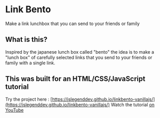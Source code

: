 # Link Bento

Make a link lunchbox that you can send to your friends or family

## What is this?

Inspired by the japanese lunch box called "bento" the idea is to make a "lunch box" of carefully selected links that you send to your friends or family with a single link. 

## This was built for an HTML/CSS/JavaScript tutorial

Try the project here : [https://jslegenddev.github.io/linkbento-vanillajs/](https://jslegenddev.github.io/linkbento-vanillajs/)
Watch the tutorial [on YouTube](https://www.youtube.com/watch?v=S0WoTeT-DVM)
